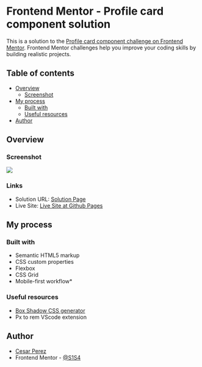 # Frontend Mentor - Profile card component solution

This is a solution to the [Profile card component challenge on Frontend Mentor](https://www.frontendmentor.io/challenges/profile-card-component-cfArpWshJ). Frontend Mentor challenges help you improve your coding skills by building realistic projects. 

## Table of contents

- [Overview](#overview)
  - [Screenshot](#screenshot)
- [My process](#my-process)
  - [Built with](#built-with)
  - [Useful resources](#useful-resources)
- [Author](#author)

## Overview

### Screenshot

![](https://i.imgur.com/REZBb67.jpg)

### Links

- Solution URL: [Solution Page](https://your-solution-url.com)
- Live Site: [Live Site at Github Pages](https://s1s4.github.io/profile-card-component/)

## My process

### Built with

- Semantic HTML5 markup
- CSS custom properties
- Flexbox
- CSS Grid
- Mobile-first workflow*

### Useful resources

- [Box Shadow CSS generator](https://html-css-js.com/css/generator/box-shadow/)
-	Px to rem VScode extension

## Author

- [Cesar Perez](https://github.com/S1S4)
- Frontend Mentor - [@S1S4](https://www.frontendmentor.io/profile/S1S4)
